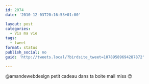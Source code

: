 ```yaml
---
id: 2074
date: '2010-12-03T20:16:53+01:00'

layout: post
categories:
  - Vis ma vie
tags:
  - tweet
format: status
publish_social: no
guid: 'http://tweets.local/?birdsite_tweet=10789589694287872'

---
```


@amandewebdesign petit cadeau dans ta boite mail miss 😉
